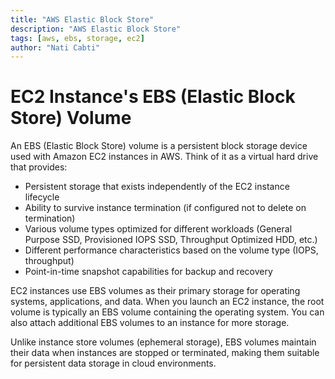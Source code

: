 ```yaml
---
title: "AWS Elastic Block Store"
description: "AWS Elastic Block Store"
tags: [aws, ebs, storage, ec2]
author: "Nati Cabti"
---
```


# EC2 Instance's EBS (Elastic Block Store) Volume

An EBS (Elastic Block Store) volume is a persistent block storage device used with Amazon EC2 instances in AWS. Think of it as a virtual hard drive that provides:

- Persistent storage that exists independently of the EC2 instance lifecycle
- Ability to survive instance termination (if configured not to delete on termination)
- Various volume types optimized for different workloads (General Purpose SSD, Provisioned IOPS SSD, Throughput Optimized HDD, etc.)
- Different performance characteristics based on the volume type (IOPS, throughput)
- Point-in-time snapshot capabilities for backup and recovery

EC2 instances use EBS volumes as their primary storage for operating systems, applications, and data. When you launch an EC2 instance, the root volume is typically an EBS volume containing the operating system. You can also attach additional EBS volumes to an instance for more storage.

Unlike instance store volumes (ephemeral storage), EBS volumes maintain their data when instances are stopped or terminated, making them suitable for persistent data storage in cloud environments.
